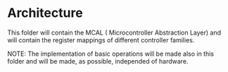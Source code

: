 # Architecture

This folder will contain the MCAL ( Microcontroller Abstraction Layer) and will contain the register mappings
of different controller families.

NOTE: The implementation of basic operations will be made also in this folder and will be made, as possible,
independed of hardware.